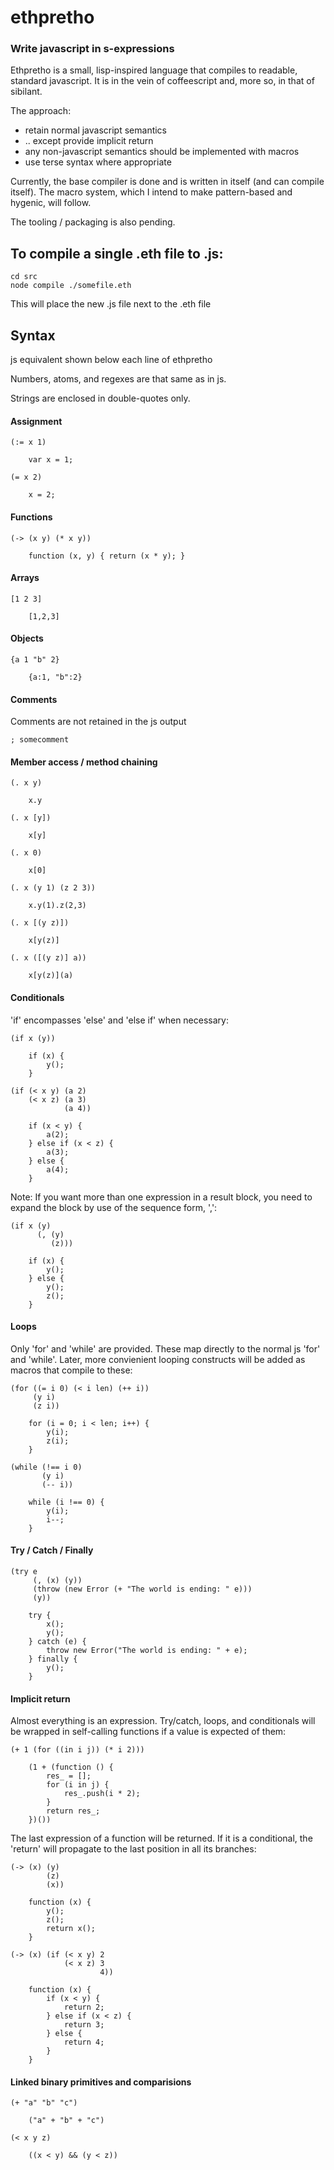# ethpretho

### Write javascript in s-expressions

Ethpretho is a small, lisp-inspired language that compiles to readable, standard javascript. It is in the vein of coffeescript and, more so, in that of sibilant.

The approach:

- retain normal javascript semantics
- .. except provide implicit return
- any non-javascript semantics should be implemented with macros
- use terse syntax where appropriate

Currently, the base compiler is done and is written in itself (and can compile itself). The macro system, which I intend to make pattern-based and hygenic, will follow.

The tooling / packaging is also pending.

## To compile a single .eth file to .js:

    cd src
    node compile ./somefile.eth

This will place the new .js file next to the .eth file

## Syntax

js equivalent shown below each line of ethpretho

Numbers, atoms, and regexes are that same as in js.

Strings are enclosed in double-quotes only.

#### Assignment

    (:= x 1)   
     
        var x = 1;

    (= x 2)   
      
        x = 2;   

#### Functions

    (-> (x y) (* x y))        
    
        function (x, y) { return (x * y); }

#### Arrays

    [1 2 3]

        [1,2,3]

#### Objects

    {a 1 "b" 2}

        {a:1, "b":2}

#### Comments

Comments are not retained in the js output

    ; somecomment

#### Member access / method chaining

    (. x y)

        x.y

    (. x [y])

        x[y]

    (. x 0)

        x[0]

    (. x (y 1) (z 2 3))

        x.y(1).z(2,3)

    (. x [(y z)])

        x[y(z)]

    (. x ([(y z)] a))

        x[y(z)](a) 

#### Conditionals

'if' encompasses 'else' and 'else if' when necessary:

    (if x (y))

        if (x) { 
            y(); 
        }

    (if (< x y) (a 2) 
        (< x z) (a 3)
                (a 4))

        if (x < y) {
            a(2);
        } else if (x < z) {
            a(3);
        } else {
            a(4);
        }

Note: If you want more than one expression in a result block, you need to expand the block by use of the sequence form, ',':

    (if x (y)
          (, (y)
             (z)))

        if (x) { 
            y(); 
        } else {
            y();
            z();
        }

#### Loops

Only 'for' and 'while' are provided. These map directly to the normal js 'for' and 'while'. Later, more convienient looping constructs will be added as macros that compile to these:

    (for ((= i 0) (< i len) (++ i))
         (y i)
         (z i))

        for (i = 0; i < len; i++) {
            y(i);
            z(i);
        }

    (while (!== i 0)
           (y i)
           (-- i))

        while (i !== 0) {
            y(i);
            i--;
        }

#### Try / Catch / Finally

    (try e
         (, (x) (y))
         (throw (new Error (+ "The world is ending: " e)))
         (y))

        try {
            x();
            y();
        } catch (e) {
            throw new Error("The world is ending: " + e);
        } finally {
            y();
        }

#### Implicit return 

Almost everything is an expression. Try/catch, loops, and conditionals will be wrapped in self-calling functions if a value is expected of them:

    (+ 1 (for ((in i j)) (* i 2)))

        (1 + (function () { 
            res_ = [];
            for (i in j) {
                res_.push(i * 2);
            }
            return res_;
        })())

The last expression of a function will be returned. If it is a conditional, the 'return' will propagate to the last position in all its branches:

    (-> (x) (y)
            (z)
            (x))

        function (x) {
            y();
            z();
            return x();
        }

    (-> (x) (if (< x y) 2 
                (< x z) 3
                        4))

        function (x) {
            if (x < y) {
                return 2;
            } else if (x < z) {
                return 3;
            } else {
                return 4;
            }
        }

#### Linked binary primitives and comparisions

    (+ "a" "b" "c")

        ("a" + "b" + "c")

    (< x y z)

        ((x < y) && (y < z))

